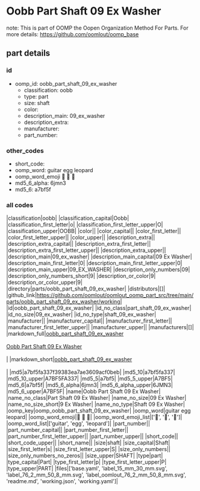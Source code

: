 # Oobb Part Shaft 09 Ex Washer  

note: This is part of OOMP the Oopen Organization Method For Parts. For more details: https://github.com/oomlout/oomp_base

##  part details





### id
* oomp_id: oobb_part_shaft_09_ex_washer
  * classification: oobb
  * type: part
  * size: shaft
  * color: 
  * description_main: 09_ex_washer
  * description_extra: 
  * manufacturer: 
  * part_number: 

### other_codes
* short_code: 
* oomp_word: guitar egg leopard
* oomp_word_emoji :guitar: :egg: :leopard:
* md5_6_alpha: 6jmn3
* md5_6: a7bf5f

### all codes 
|classification|oobb|
|classification_capital|Oobb|
|classification_first_letter|o|
|classification_first_letter_upper|O|
|classification_upper|OOBB|
|color||
|color_capital||
|color_first_letter||
|color_first_letter_upper||
|color_upper||
|description_extra||
|description_extra_capital||
|description_extra_first_letter||
|description_extra_first_letter_upper||
|description_extra_upper||
|description_main|09_ex_washer|
|description_main_capital|09 Ex Washer|
|description_main_first_letter|0|
|description_main_first_letter_upper|0|
|description_main_upper|09_EX_WASHER|
|description_only_numbers|09|
|description_only_numbers_short|9|
|description_or_color|9|
|description_or_color_upper|9|
|directory|parts/oobb_part_shaft_09_ex_washer|
|distributors|[]|
|github_link|https://github.com/oomlout/oomlout_oomp_part_src/tree/main/parts/oobb_part_shaft_09_ex_washer/working|
|id|oobb_part_shaft_09_ex_washer|
|id_no_class|part_shaft_09_ex_washer|
|id_no_size|09_ex_washer|
|id_no_type|shaft_09_ex_washer|
|manufacturer||
|manufacturer_capital||
|manufacturer_first_letter||
|manufacturer_first_letter_upper||
|manufacturer_upper||
|manufacturers|[]|
|markdown_full|[oobb_part_shaft_09_ex_washer](https://github.com/oomlout/oomlout_oomp_part_src/tree/main/parts/oobb_part_shaft_09_ex_washer/working)<br>[](https://github.com/oomlout/oomlout_oomp_part_src/tree/main/parts/oobb_part_shaft_09_ex_washer/working)<br>[Oobb Part Shaft 09 Ex Washer](https://github.com/oomlout/oomlout_oomp_part_src/tree/main/parts/oobb_part_shaft_09_ex_washer/working)<br><br>|
|markdown_short|[oobb_part_shaft_09_ex_washer](https://github.com/oomlout/oomlout_oomp_part_src/tree/main/parts/oobb_part_shaft_09_ex_washer/working)<br><br>|
|md5|a7bf5fa337f39383ea7ae3609acf0beb|
|md5_10|a7bf5fa337|
|md5_10_upper|A7BF5FA337|
|md5_5|a7bf5|
|md5_5_upper|A7BF5|
|md5_6|a7bf5f|
|md5_6_alpha|6jmn3|
|md5_6_alpha_upper|6JMN3|
|md5_6_upper|A7BF5F|
|name|Oobb Part Shaft 09 Ex Washer|
|name_no_class|Part Shaft 09 Ex Washer|
|name_no_size|09 Ex Washer|
|name_no_size_short|9 Ex Washer|
|name_no_type|Shaft 09 Ex Washer|
|oomp_key|oomp_oobb_part_shaft_09_ex_washer|
|oomp_word|guitar egg leopard|
|oomp_word_emoji|:guitar: :egg: :leopard:|
|oomp_word_emoji_list|[':guitar:', ':egg:', ':leopard:']|
|oomp_word_list|['guitar', 'egg', 'leopard']|
|part_number||
|part_number_capital||
|part_number_first_letter||
|part_number_first_letter_upper||
|part_number_upper||
|short_code||
|short_code_upper||
|short_name||
|size|shaft|
|size_capital|Shaft|
|size_first_letter|s|
|size_first_letter_upper|S|
|size_only_numbers||
|size_only_numbers_no_zeros||
|size_upper|SHAFT|
|type|part|
|type_capital|Part|
|type_first_letter|p|
|type_first_letter_upper|P|
|type_upper|PART|
|files|['base.yaml', 'label_15_mm_30_mm.svg', 'label_76_2_mm_50_8_mm.svg', 'label_oomlout_76_2_mm_50_8_mm.svg', 'readme.md', 'working.json', 'working.yaml']|

